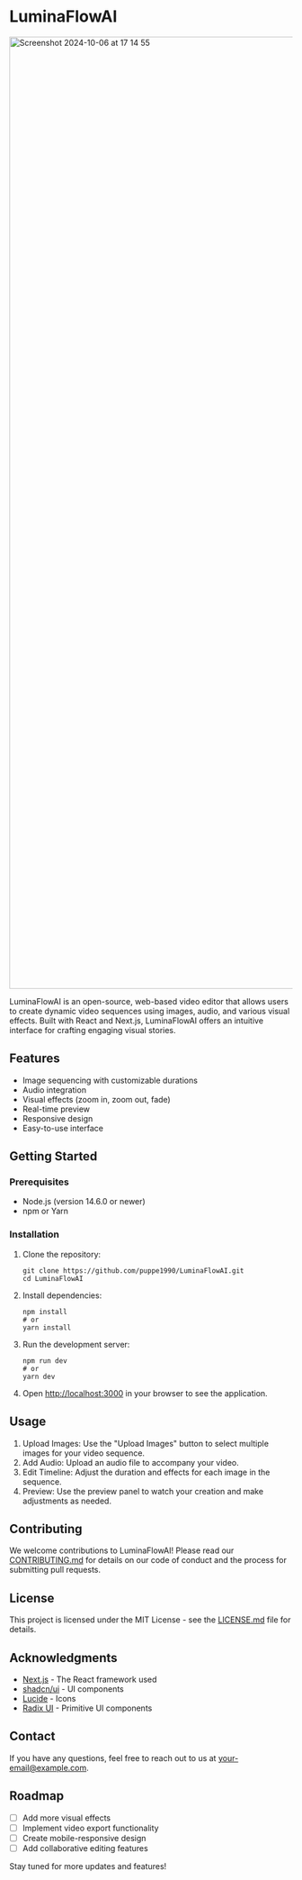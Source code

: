 # LuminaFlowAI
<img width="1691" alt="Screenshot 2024-10-06 at 17 14 55" src="https://github.com/user-attachments/assets/6beb62a4-7d06-4afc-b139-78a23c5a91b1">

LuminaFlowAI is an open-source, web-based video editor that allows users to create dynamic video sequences using images, audio, and various visual effects. Built with React and Next.js, LuminaFlowAI offers an intuitive interface for crafting engaging visual stories.

## Features

- Image sequencing with customizable durations
- Audio integration
- Visual effects (zoom in, zoom out, fade)
- Real-time preview
- Responsive design
- Easy-to-use interface

## Getting Started

### Prerequisites

- Node.js (version 14.6.0 or newer)
- npm or Yarn

### Installation

1. Clone the repository:
   ```
   git clone https://github.com/puppe1990/LuminaFlowAI.git
   cd LuminaFlowAI
   ```

2. Install dependencies:
   ```
   npm install
   # or
   yarn install
   ```

3. Run the development server:
   ```
   npm run dev
   # or
   yarn dev
   ```

4. Open [http://localhost:3000](http://localhost:3000) in your browser to see the application.

## Usage

1. Upload Images: Use the "Upload Images" button to select multiple images for your video sequence.
2. Add Audio: Upload an audio file to accompany your video.
3. Edit Timeline: Adjust the duration and effects for each image in the sequence.
4. Preview: Use the preview panel to watch your creation and make adjustments as needed.

## Contributing

We welcome contributions to LuminaFlowAI! Please read our [CONTRIBUTING.md](CONTRIBUTING.md) for details on our code of conduct and the process for submitting pull requests.

## License

This project is licensed under the MIT License - see the [LICENSE.md](LICENSE.md) file for details.

## Acknowledgments

- [Next.js](https://nextjs.org/) - The React framework used
- [shadcn/ui](https://ui.shadcn.com/) - UI components
- [Lucide](https://lucide.dev/) - Icons
- [Radix UI](https://www.radix-ui.com/) - Primitive UI components

## Contact

If you have any questions, feel free to reach out to us at [your-email@example.com](mailto:matheus.puppe@gmail.com).

## Roadmap

- [ ] Add more visual effects
- [ ] Implement video export functionality
- [ ] Create mobile-responsive design
- [ ] Add collaborative editing features

Stay tuned for more updates and features!
